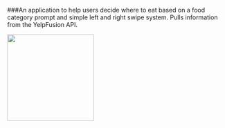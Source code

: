 ###An application to help users decide where to eat based on a food category prompt and simple left and right swipe system. Pulls information from the YelpFusion API.


<img src="https://i.imgur.com/2bIJGVF.gif" width="200"/>

